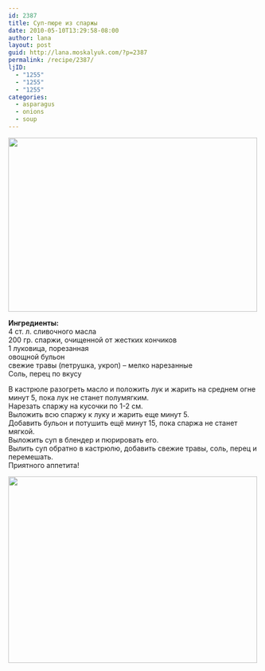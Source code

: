 ```yaml
---
id: 2387
title: Суп-пюре из спаржы
date: 2010-05-10T13:29:58-08:00
author: lana
layout: post
guid: http://lana.moskalyuk.com/?p=2387
permalink: /recipe/2387/
ljID:
  - "1255"
  - "1255"
  - "1255"
categories:
  - asparagus
  - onions
  - soup
---
```

<img loading="lazy" class="alignnone" title="Asparagus soup" src="http://farm2.static.flickr.com/1334/4596649464_5389d1c101.jpg" alt="" width="500" height="350" />

**Ингредиенты:**  
4 ст. л. сливочного масла  
200 гр. спаржи, очищенной от жестких кончиков  
1 луковица, порезанная  
овощной бульон  
свежие травы (петрушка, укроп) &#8211; мелко нарезанные  
Соль, перец по вкусу

В кастрюле разогреть масло и положить лук и жарить на среднем огне минут 5, пока лук не станет полумягким.  
Нарезать спаржу на кусочки по 1-2 см.  
Выложить всю спаржу к луку и жарить еще минут 5.  
Добавить бульон и потушить ещё минут 15, пока спаржа не станет мягкой.  
Выложить суп в блендер и пюрировать его.  
Вылить суп обратно в кастрюлю, добавить свежие травы, соль, перец и перемешать.  
Приятного аппетита!

<img loading="lazy" class="alignnone" title="Asparagus soup-puree" src="http://farm2.static.flickr.com/1232/4596653762_6e1f1f29ef.jpg" alt="" width="500" height="375" />